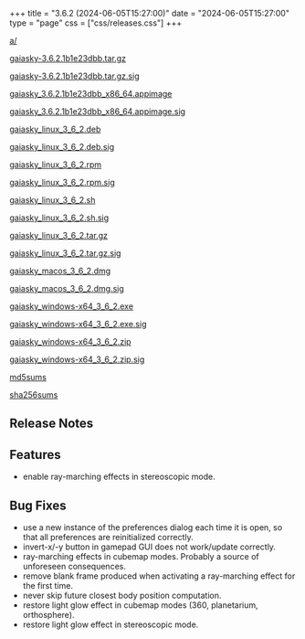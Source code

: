 +++
title = "3.6.2 (2024-06-05T15:27:00)"
date = "2024-06-05T15:27:00"
type = "page"
css = ["css/releases.css"]
+++

<section class="download-links">

<div class="package">

[a/](https://gaia.ari.uni-heidelberg.de/gaiasky/releases/3.6.2.1b1e23dbb/a)

</div>
<div class="package">

[gaiasky-3.6.2.1b1e23dbb.tar.gz](https://gaia.ari.uni-heidelberg.de/gaiasky/releases/3.6.2.1b1e23dbb/gaiasky-3.6.2.1b1e23dbb.tar.gz)

</div>
<div class="signature">

[gaiasky-3.6.2.1b1e23dbb.tar.gz.sig](https://gaia.ari.uni-heidelberg.de/gaiasky/releases/3.6.2.1b1e23dbb/gaiasky-3.6.2.1b1e23dbb.tar.gz.sig)

</div>
<div class="package">

[gaiasky_3.6.2.1b1e23dbb_x86_64.appimage](https://gaia.ari.uni-heidelberg.de/gaiasky/releases/3.6.2.1b1e23dbb/gaiasky_3.6.2.1b1e23dbb_x86_64.appimage)

</div>
<div class="signature">

[gaiasky_3.6.2.1b1e23dbb_x86_64.appimage.sig](https://gaia.ari.uni-heidelberg.de/gaiasky/releases/3.6.2.1b1e23dbb/gaiasky_3.6.2.1b1e23dbb_x86_64.appimage.sig)

</div>
<div class="package">

[gaiasky_linux_3_6_2.deb](https://gaia.ari.uni-heidelberg.de/gaiasky/releases/3.6.2.1b1e23dbb/gaiasky_linux_3_6_2.deb)

</div>
<div class="signature">

[gaiasky_linux_3_6_2.deb.sig](https://gaia.ari.uni-heidelberg.de/gaiasky/releases/3.6.2.1b1e23dbb/gaiasky_linux_3_6_2.deb.sig)

</div>
<div class="package">

[gaiasky_linux_3_6_2.rpm](https://gaia.ari.uni-heidelberg.de/gaiasky/releases/3.6.2.1b1e23dbb/gaiasky_linux_3_6_2.rpm)

</div>
<div class="signature">

[gaiasky_linux_3_6_2.rpm.sig](https://gaia.ari.uni-heidelberg.de/gaiasky/releases/3.6.2.1b1e23dbb/gaiasky_linux_3_6_2.rpm.sig)

</div>
<div class="package">

[gaiasky_linux_3_6_2.sh](https://gaia.ari.uni-heidelberg.de/gaiasky/releases/3.6.2.1b1e23dbb/gaiasky_linux_3_6_2.sh)

</div>
<div class="signature">

[gaiasky_linux_3_6_2.sh.sig](https://gaia.ari.uni-heidelberg.de/gaiasky/releases/3.6.2.1b1e23dbb/gaiasky_linux_3_6_2.sh.sig)

</div>
<div class="package">

[gaiasky_linux_3_6_2.tar.gz](https://gaia.ari.uni-heidelberg.de/gaiasky/releases/3.6.2.1b1e23dbb/gaiasky_linux_3_6_2.tar.gz)

</div>
<div class="signature">

[gaiasky_linux_3_6_2.tar.gz.sig](https://gaia.ari.uni-heidelberg.de/gaiasky/releases/3.6.2.1b1e23dbb/gaiasky_linux_3_6_2.tar.gz.sig)

</div>
<div class="package">

[gaiasky_macos_3_6_2.dmg](https://gaia.ari.uni-heidelberg.de/gaiasky/releases/3.6.2.1b1e23dbb/gaiasky_macos_3_6_2.dmg)

</div>
<div class="signature">

[gaiasky_macos_3_6_2.dmg.sig](https://gaia.ari.uni-heidelberg.de/gaiasky/releases/3.6.2.1b1e23dbb/gaiasky_macos_3_6_2.dmg.sig)

</div>
<div class="package">

[gaiasky_windows-x64_3_6_2.exe](https://gaia.ari.uni-heidelberg.de/gaiasky/releases/3.6.2.1b1e23dbb/gaiasky_windows-x64_3_6_2.exe)

</div>
<div class="signature">

[gaiasky_windows-x64_3_6_2.exe.sig](https://gaia.ari.uni-heidelberg.de/gaiasky/releases/3.6.2.1b1e23dbb/gaiasky_windows-x64_3_6_2.exe.sig)

</div>
<div class="package">

[gaiasky_windows-x64_3_6_2.zip](https://gaia.ari.uni-heidelberg.de/gaiasky/releases/3.6.2.1b1e23dbb/gaiasky_windows-x64_3_6_2.zip)

</div>
<div class="signature">

[gaiasky_windows-x64_3_6_2.zip.sig](https://gaia.ari.uni-heidelberg.de/gaiasky/releases/3.6.2.1b1e23dbb/gaiasky_windows-x64_3_6_2.zip.sig)

</div>
<div class="package">

[md5sums](https://gaia.ari.uni-heidelberg.de/gaiasky/releases/3.6.2.1b1e23dbb/md5sums)

</div>
<div class="package">

[sha256sums](https://gaia.ari.uni-heidelberg.de/gaiasky/releases/3.6.2.1b1e23dbb/sha256sums)

</div>


</section>

<section class="release-notes">

# Release Notes


## Features
- enable ray-marching effects in stereoscopic mode.

## Bug Fixes
- use a new instance of the preferences dialog each time it is open, so that all preferences are reinitialized correctly.
- invert-x/-y button in gamepad GUI does not work/update correctly.
- ray-marching effects in cubemap modes. Probably a source of unforeseen consequences.
- remove blank frame produced when activating a ray-marching effect for the first time.
- never skip future closest body position computation.
- restore light glow effect in cubemap modes (360, planetarium, orthosphere).
- restore light glow effect in stereoscopic mode.

</section>